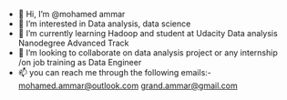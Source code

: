 - 👋 Hi, I’m @mohamed ammar
- 👀 I’m interested in Data analysis, data science 
- 🌱 I’m currently learning Hadoop and student at Udacity Data analysis Nanodegree Advanced Track
- 💞️ I’m looking to collaborate on data analysis project or any internship /on job training as Data Engineer
- 📫 you can reach me through the following emails:-
  mohamed.ammar@outlook.com
  grand.ammar@gmail.com
<!---
mohamedammar10/mohamedammar10 is a ✨ special ✨ repository because its `README.md` (this file) appears on your GitHub profile.
You can click the Preview link to take a look at your changes.
--->
